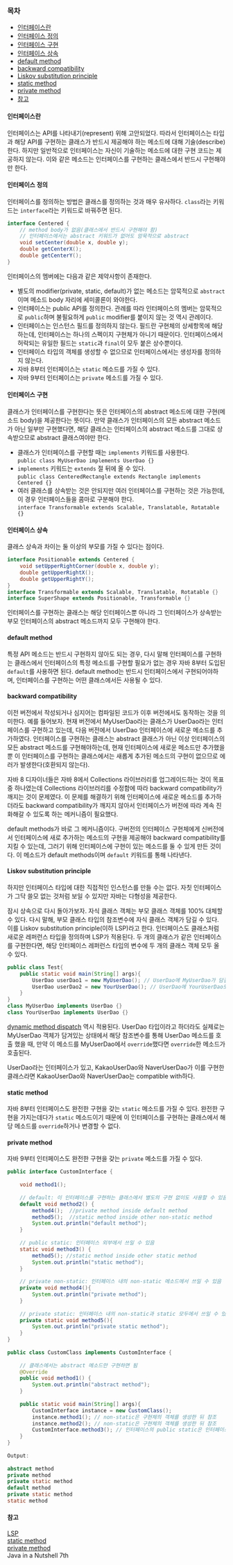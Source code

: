 ### 목차
- [인터페이스란](#인터페이스란)
- [인터페이스 정의](#인터페이스-정의)
- [인터페이스 구현](#인터페이스-구현)
- [인터페이스 상속](#인터페이스-상속)
- [default method](#default-method)
- [backward compatibility](#backward-compatibility)
- [Liskov substitution principle](#Liskov-substitution-principle)
- [static method](#static-method)
- [private method](#private-method)
- [참고](#참고)

#### 인터페이스란
인터페이스는 API를 나타내기(represent) 위해 고안되었다.
따라서 인터페이스는 타입과 해당 API를 구현하는 클래스가 반드시 제공해야 하는
메소드에 대해 기술(describe)한다. 하지만 일반적으로 인터페이스는 자신이
기술하는 메소드에 대한 구현 코드는 제공하지 않는다. 이와 같은 메소드는
인터페이스를 구현하는 클래스에서 반드시 구현해야만 한다.

#### 인터페이스 정의
인터페이스를 정의하는 방법은 클래스를 정의하는 것과 매우 유사하다.
`class`라는 키워드는 `interface`라는 키워드로 바꿔주면 된다.

```java
interface Centered {
    // method body가 없음(클래스에서 반드시 구현해야 함)
    // 인터페이스에서는 abstract 키워드가 없어도 암묵적으로 abstract
    void setCenter(double x, double y);
    double getCenterX();
    double getCenterY();
}
```

인터페이스의 멤버에는 다음과 같은 제약사항이 존재한다.
* 별도의 modifier(private, static, default)가 없는 메소드는 암묵적으로 `abstract`이며 메소드 body 자리에 세미콜론이 와야한다.
* 인터페이스는 public API를 정의한다. 관례를 따라 인터페이스의 멤버는 암묵적으로 `public`하며
불필요하게 `public` modifier를 붙이지 않는 것 역시 관례이다.
* 인터페이스는 인스턴스 필드를 정의하지 않는다. 필드란 구현체의 상세항목에 해당하는데,
인터페이스는 하나의 스펙이지 구현체가 아니기 때문이다. 인터페이스에서 허락되는 유일한 필드는
`static`과 `final`이 모두 붙은 상수뿐이다.
* 인터페이스 타입의 객체를 생성할 수 없으므로 인터페이스에서는 생성자를 정의하지 않는다.
* 자바 8부터 인터페이스는 `static` 메소드를 가질 수 있다.
* 자바 9부터 인터페이스는 `private` 메소드를 가질 수 있다.

#### 인터페이스 구현
클래스가 인터페이스를 구현한다는 뜻은 인터페이스의 abstract 메소드에 대한 구현(메소드 body)을 제공한다는 뜻이다.
만약 클래스가 인터페이스의 모든 abstract 메소드가 아닌 일부만 구현했다면,
해당 클래스는 인터페이스의 abstract 메소드를 그대로 상속받으므로 abstract 클래스여야만 한다.

* 클래스가 인터페이스를 구현할 때는 `implements` 키워드를 사용한다.
<br>`public class MyUserDao implements UserDao {}`
* `implements` 키워드는 `extends` 절 뒤에 올 수 있다.
<br>`public class CenteredRectangle extends Rectangle implements Centered {}`
* 여러 클래스를 상속받는 것은 안되지만 여러 인터페이스를 구현하는 것은 가능한데, 이 경우 인터페이스들을 콤마로 구분해야 한다.
<br>`interface Transformable extends Scalable, Translatable, Rotatable {}`

#### 인터페이스 상속
클래스 상속과 차이는 둘 이상의 부모를 가질 수 있다는 점이다.
```java
interface Positionable extends Centered { 
    void setUpperRightCorner(double x, double y);
    double getUpperRightX();
    double getUpperRightY();
}
interface Transformable extends Scalable, Translatable, Rotatable {}
interface SuperShape extends Positionable, Transformable {}
```
인터페이스를 구현하는 클래스는 해당 인터페이스뿐 아니라 그 인터페이스가 상속받는 부모 인터페이스의 abstract 메소드까지 모두 구현해야 한다.

#### default method
특정 API 메소드는 반드시 구현하지 않아도 되는 경우, 다시 말해
인터페이스를 구현하는 클래스에서 인터페이스의 특정 메소드를 구현할 필요가 없는 경우
자바 8부터 도입된 `default`를 사용하면 된다.
default method는 반드시 인터페이스에서 구현되어야하며, 인터페이스를 구현하는 어떤 클래스에서든 사용될 수 있다.

#### backward compatibility
이전 버전에서 작성되거나 심지어는 컴파일된 코드가 이후 버전에서도 동작하는 것을 의미한다.
예를 들어보자. 현재 버전에서 MyUserDao라는 클래스가 UserDao라는 인터페이스를 구현하고 있는데,
다음 버전에서 UserDao 인터페이스에 새로운 메소드를 추가하였다.
인터페이스를 구현하는 클래스는 abstract 클래스가 아닌 이상
인터페이스의 모든 abstract 메소드를 구현해야하는데, 현재 인터페이스에 새로운 메소드만 추가했을 뿐
이 인터페이스를 구현하는 클래스에서는 새롭게 추가된 메소드의 구현이 없으므로 에러가 발생한다(호환되지 않는다).

자바 8 디자이너들은 자바 8에서 Collections 라이브러리를 업그레이드하는 것이 목표 중 하나였는데
Collections 라이브러리를 수정함에 따라 backward compatibility가 깨지는 것이 문제였다.
이 문제를 해결하기 위해 인터페이스에 새로운 메소드를 추가하더라도 backward compatibility가
깨지지 않아서 인터페이스가 버전에 따라 계속 진화해갈 수 있도록 하는 메커니즘이 필요했다.

default methods가 바로 그 메커니즘이다. 구버전의 인터페이스 구현체에게 신버전에서
인터페이스에 새로 추가하는 메소드의 구현을 제공해야 backward compatibility를 지킬 수 있는데,
그러기 위해 인터페이스에 구현이 있는 메소드를 둘 수 있게 만든 것이다. 이 메소드가 default methods이며
`default` 키워드를 통해 나타낸다.

#### Liskov substitution principle
하지만 인터페이스 타입에 대한 직접적인 인스턴스를 만들 수는 없다.
자칫 인터페이스가 그닥 쓸모 없는 것처럼 보일 수 있지만 자바는 다형성을 제공한다.

잠시 상속으로 다시 돌아가보자. 자식 클래스 객체는 부모 클래스 객체를 100% 대체할 수 있다.
다시 말해, 부모 클래스 타입의 참조변수에 자식 클래스 객체가 담길 수 있다.
이를 Liskov substitution principle(이하 LSP)라고 한다.
인터페이스도 클래스처럼 새로운 레퍼런스 타입을 정의하며 LSP가 적용된다.
두 개의 클래스가 같은 인터페이스를 구현한다면, 해당 인터페이스 레퍼런스 타입의 변수에
두 개의 클래스 객체 모두 올 수 있다.
```java
public class Test{
    public static void main(String[] args){
        UserDao userDao1 = new MyUserDao(); // UserDao에 MyUserDao가 담길 수 있다
        UserDao userDao2 = new YourUserDao(); // UserDao에 YourUserDao도 담길 수 있다
    }
}
class MyUserDao implements UserDao {}
class YourUserDao implements UserDao {}
```

[dynamic method dispatch](week6.md#dynamic-method-dispatch) 역시 적용된다.
UserDao 타입이라고 하더라도 실제로는 MyUserDao 객체가 담겨있는 상태에서
해당 참조변수를 통해 UserDao 메소드를 호출 했을 때, 만약 이 메소드를 MyUserDao에서 `override`했다면
`override`한 메소드가 호출된다.

UserDao라는 인터페이스가 있고, KakaoUserDao와 NaverUserDao가 이를 구현한 클래스라면
KakaoUserDao와 NaverUserDao는 compatible with하다.

#### static method
자바 8부터 인터페이스도 완전한 구현을 갖는 `static` 메소드를 가질 수 있다.
완전한 구현을 가지는데다가 `static` 메소드이기 때문에 이 인터페이스를 구현하는 클래스에서
해당 메소드를 `override`하거나 변경할 수 없다.

#### private method
자바 9부터 인터페이스도 완전한 구현을 갖는 `private` 메소드를 가질 수 있다.

```java
public interface CustomInterface {
     
    void method1();
     
    // default: 이 인터페이스를 구현하는 클래스에서 별도의 구현 없이도 사용할 수 있음
    default void method2() {
        method4();  //private method inside default method
        method5();  //static method inside other non-static method
        System.out.println("default method");
    }
     
    // public static: 인터페이스 외부에서 쓰일 수 있음
    static void method3() {
        method5(); //static method inside other static method
        System.out.println("static method");
    }
     
    // private non-static: 인터페이스 내의 non-static 메소드에서 쓰일 수 있음
    private void method4(){
        System.out.println("private method");
    } 
     
    // private static: 인터페이스 내의 non-static과 static 모두에서 쓰일 수 있음
    private static void method5(){
        System.out.println("private static method");
    } 
}
 
public class CustomClass implements CustomInterface {
 
    // 클래스에서는 abstract 메소드만 구현하면 됨
    @Override
    public void method1() {
        System.out.println("abstract method");
    }
     
    public static void main(String[] args){
        CustomInterface instance = new CustomClass();
        instance.method1(); // non-static은 구현체의 객체를 생성한 뒤 참조
        instance.method2(); // non-static은 구현체의 객체를 생성한 뒤 참조
        CustomInterface.method3(); // 인터페이스의 public static은 인터페이스 이름을 통해 직접 참조
    }
}
 
Output:
 
abstract method
private method
private static method
default method
private static method
static method
```

#### 참고
[LSP](https://en.wikipedia.org/wiki/Liskov_substitution_principle)
<br>[static method](https://www.geeksforgeeks.org/static-method-in-interface-in-java)
<br>[private method](https://howtodoinjava.com/java9/java9-private-interface-methods)
<br>Java in a Nutshell 7th